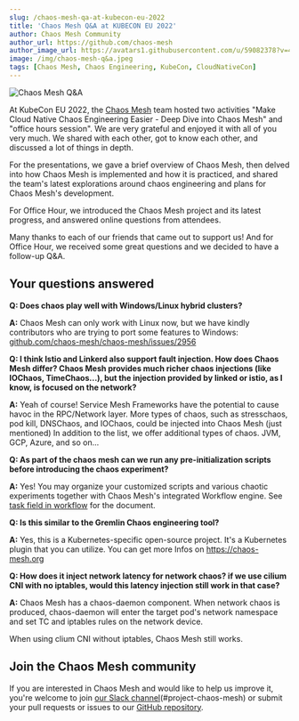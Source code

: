 ```yaml
---
slug: /chaos-mesh-qa-at-kubecon-eu-2022
title: 'Chaos Mesh Q&A at KUBECON EU 2022'
author: Chaos Mesh Community
author_url: https://github.com/chaos-mesh
author_image_url: https://avatars1.githubusercontent.com/u/59082378?v=4
image: /img/chaos-mesh-q&a.jpeg
tags: [Chaos Mesh, Chaos Engineering, KubeCon, CloudNativeCon]
---
```


![Chaos Mesh Q&A](/img/chaos-mesh-q&a.jpeg) 

At KubeCon EU 2022, the [Chaos Mesh](https://chaos-mesh.org/) team hosted two activities "Make Cloud Native Chaos Engineering Easier - Deep Dive into Chaos Mesh" and "office hours session". We are very grateful and enjoyed it with all of you very much. We shared with each other, got to know each other, and discussed a lot of things in depth.

<!--truncate-->

For the presentations, we gave a brief overview of Chaos Mesh, then delved into how Chaos Mesh is implemented and how it is practiced, and shared the team's latest explorations around chaos engineering and plans for Chaos Mesh's development.

For Office Hour, we introduced the Chaos Mesh project and its latest progress, and answered online questions from attendees. 

Many thanks to each of our friends that came out to support us! And for Office Hour, we received some great questions and we decided to have a follow-up Q&A.


## Your questions answered

**Q: Does chaos play well with Windows/Linux hybrid clusters?** 

**A:** Chaos Mesh can only work with Linux now, but we have kindly contributors who are trying to port some features to Windows: [github.com/chaos-mesh/chaos-mesh/issues/2956](https://github.com/chaos-mesh/chaos-mesh/issues/2956)


**Q: I think Istio and Linkerd also support fault injection. How does Chaos Mesh differ? Chaos Mesh provides much richer chaos injections (like IOChaos, TimeChaos...), but the injection provided by linked or istio, as I know, is focused on the network?**

**A:** Yeah of course! Service Mesh Frameworks have the potential to cause havoc in the RPC/Network layer. More types of chaos, such as stresschaos, pod kill, DNSChaos, and IOChaos, could be injected into Chaos Mesh (just mentioned) In addition to the list, we offer additional types of chaos. JVM, GCP, Azure, and so on...


**Q: As part of the chaos mesh can we run any pre-initialization scripts before introducing the chaos experiment?**

**A:**  Yes! You may organize your customized scripts and various chaotic experiments together with Chaos Mesh's integrated Workflow engine. See [task field in workflow](https://chaos-mesh.org/docs/next/create-chaos-mesh-workflow/#task-field-description) for the document.


**Q: Is this similar to the Gremlin Chaos engineering tool?**

**A:**  Yes, this is a Kubernetes-specific open-source project. It's a Kubernetes plugin that you can utilize. You can get more Infos on https://chaos-mesh.org


**Q: How does it inject network latency for network chaos? if we use cilium CNI with no iptables, would this latency injection still work in that case?**

**A:**  Chaos Mesh has a chaos-daemon component. When network chaos is produced, chaos-daemon will enter the target pod's network namespace and set TC and iptables rules on the network device.

When using clium CNI without iptables, Chaos Mesh still works.


## Join the Chaos Mesh community

If you are interested in Chaos Mesh and would like to help us improve it, you're welcome to join [our Slack channel](https://slack.cncf.io/)(#project-chaos-mesh) or submit your pull requests or issues to our [GitHub repository](https://github.com/chaos-mesh/chaos-mesh).